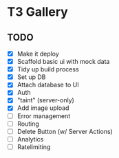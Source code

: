 # T3 Gallery

## TODO

- [x] Make it deploy
- [x] Scaffold basic ui with mock data
- [x] Tidy up build process
- [x] Set up DB
- [x] Attach database to UI
- [x] Auth
- [x] "taint" (server-only)
- [x] Add image upload
- [ ] Error management
- [ ] Routing
- [ ] Delete Button (w/ Server Actions)
- [ ] Analytics
- [ ] Ratelimiting
